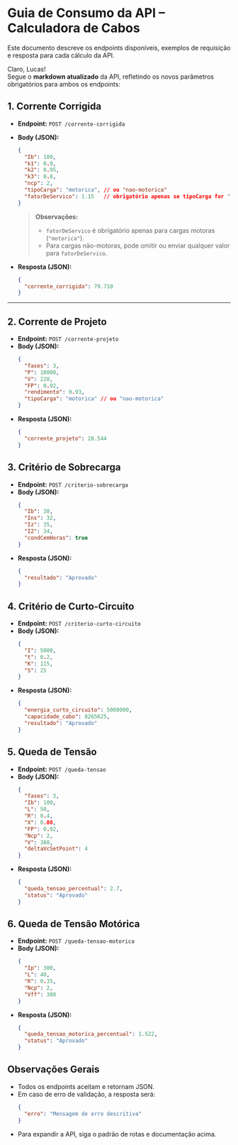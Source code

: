 # Guia de Consumo da API – Calculadora de Cabos

Este documento descreve os endpoints disponíveis, exemplos de requisição e resposta para cada cálculo da API.

Claro, Lucas!  
Segue o **markdown atualizado** da API, refletindo os novos parâmetros obrigatórios para ambos os endpoints:

## 1. Corrente Corrigida

- **Endpoint:** `POST /corrente-corrigida`
- **Body (JSON):**
  ```json
  {
    "Ib": 100,
    "k1": 0.9,
    "k2": 0.95,
    "k3": 0.8,
    "ncp": 2,
    "tipoCarga": "motorica", // ou "nao-motorica"
    "fatorDeServico": 1.15   // obrigatório apenas se tipoCarga for "motorica"
  }
  ```
  > **Observações:**
  > - `fatorDeServico` é obrigatório apenas para cargas motoras (`"motorica"`).
  > - Para cargas não-motoras, pode omitir ou enviar qualquer valor para `fatorDeServico`.

- **Resposta (JSON):**
  ```json
  {
    "corrente_corrigida": 79.710
  }
  ```

---

## 2. Corrente de Projeto

- **Endpoint:** `POST /corrente-projeto`
- **Body (JSON):**
  ```json
  {
    "fases": 3,
    "P": 10000,
    "V": 220,
    "FP": 0.92,
    "rendimento": 0.93,
    "tipoCarga": "motorica" // ou "nao-motorica"
  }
  ```
- **Resposta (JSON):**
  ```json
  {
    "corrente_projeto": 28.544
  }
  ```

## 3. Critério de Sobrecarga

- **Endpoint:** `POST /criterio-sobrecarga`
- **Body (JSON):**
  ```json
  {
    "Ib": 30,
    "Ins": 32,
    "Iz": 35,
    "I2": 34,
    "condCemHoras": true
  }
  ```
- **Resposta (JSON):**
  ```json
  {
    "resultado": "Aprovado"
  }
  ```

## 4. Critério de Curto-Circuito

- **Endpoint:** `POST /criterio-curto-circuito`
- **Body (JSON):**
  ```json
  {
    "I": 5000,
    "t": 0.2,
    "K": 115,
    "S": 25
  }
  ```
- **Resposta (JSON):**
  ```json
  {
    "energia_curto_circuito": 5000000,
    "capacidade_cabo": 8265625,
    "resultado": "Aprovado"
  }
  ```

## 5. Queda de Tensão

- **Endpoint:** `POST /queda-tensao`
- **Body (JSON):**
  ```json
  {
    "fases": 3,
    "Ib": 100,
    "L": 50,
    "R": 0.4,
    "X": 0.08,
    "FP": 0.92,
    "Ncp": 2,
    "V": 380,
    "deltaVcSetPoint": 4
  }
  ```
- **Resposta (JSON):**
  ```json
  {
    "queda_tensao_percentual": 2.7,
    "status": "Aprovado"
  }
  ```

## 6. Queda de Tensão Motórica

- **Endpoint:** `POST /queda-tensao-motorica`
- **Body (JSON):**
  ```json
  {
    "Ip": 300,
    "L": 40,
    "R": 0.35,
    "Ncp": 2,
    "Vff": 380
  }
  ```
- **Resposta (JSON):**
  ```json
  {
    "queda_tensao_motorica_percentual": 1.522,
    "status": "Aprovado"
  }
  ```

## Observações Gerais

- Todos os endpoints aceitam e retornam JSON.
- Em caso de erro de validação, a resposta será:
  ```json
  {
    "erro": "Mensagem de erro descritiva"
  }
  ```
- Para expandir a API, siga o padrão de rotas e documentação acima.